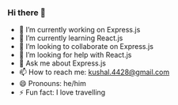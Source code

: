 ### Hi there 👋

- 🔭 I’m currently working on Express.js
- 🌱 I’m currently learning React.js
- 👯 I’m looking to collaborate on Express.js
- 🤔 I’m looking for help with React.js
- 💬 Ask me about Express.js
- 📫 How to reach me: kushal.4428@gmail.com
- 😄 Pronouns: he/him
- ⚡ Fun fact: I love travelling
